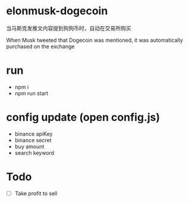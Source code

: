 # elonmusk-dogecoin
当马斯克发推文内容提到狗狗币时，自动在交易所购买

When Musk tweeted that Dogecoin was mentioned, it was automatically purchased on the exchange

# run
- npm i
- npm run start

# config update (open config.js)
- binance apiKey
- binance secret
- buy amount
- search keyword

# Todo
- [ ] Take profit to sell
